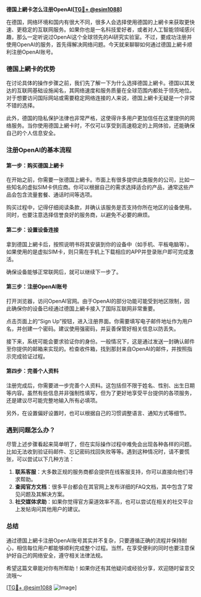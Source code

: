 **德国上網卡怎么注册OpenAI[[TG💪+ @esim1088](https://t.me/s/esim1088)]**

在德国，网络环境和国内有很大不同，很多人会选择使用德国的上網卡来获取更快速、更稳定的互联网服务。如果你也是一名科技爱好者，或者对人工智能领域感兴趣，那么一定听说过OpenAI这个全球领先的AI研究实验室。不过，要成功注册并使用OpenAI的服务，首先得解决网络问题。今天就来聊聊如何通过德国上網卡顺利注册OpenAI账号。

### 德国上網卡的优势

在讨论具体的操作步骤之前，我们先了解一下为什么选择德国上網卡。德国以其发达的互联网基础设施闻名，其网络速度和服务质量在全球范围内都处于领先地位。对于想要访问国际网站或需要稳定网络连接的人来说，德国上網卡无疑是一个非常不错的选择。

此外，德国的隐私保护法律也非常严格，这使得许多用户更加信任在这里提供的网络服务。当你使用德国上網卡时，不仅可以享受到高速稳定的上网体验，还能确保自己的个人信息安全。

### 注册OpenAI的基本流程

#### 第一步：购买德国上網卡

在开始之前，你需要一张德国上網卡。市面上有很多提供此类服务的公司，比如一些知名的虚拟SIM卡供应商。你可以根据自己的需求选择适合的产品，通常这些产品会包含流量套餐、通话时间等选项。

购买过程中，记得仔细阅读条款，并确认该服务是否支持你所在地区的设备使用。同时，也要注意选择信誉良好的服务商，以避免不必要的麻烦。

#### 第二步：设置设备连接

拿到德国上網卡后，按照说明书将其安装到你的设备中（如手机、平板电脑等）。如果使用的是虚拟SIM卡，则只需在手机上下载相应的APP并登录账户即可完成激活。

确保设备能够正常联网后，就可以继续下一步了。

#### 第三步：注册OpenAI账号

打开浏览器，访问OpenAI官网。由于OpenAI的部分功能可能受到地区限制，因此确保你的设备已经通过德国上網卡接入了国际互联网非常重要。

点击页面上的“Sign Up”按钮，进入注册界面。你需要填写电子邮件地址作为用户名，并创建一个密码。建议使用强密码，并妥善保管好相关信息以防丢失。

接下来，系统可能会要求验证你的身份。一般情况下，这是通过发送一封确认邮件至你提供的邮箱来实现的。检查收件箱，找到那封来自OpenAI的邮件，并按照指示完成验证过程。

#### 第四步：完善个人资料

注册完成后，你需要进一步完善个人资料。这包括但不限于姓名、性别、出生日期等内容。虽然有些信息并非强制性填写，但为了更好地享受平台提供的各项服务，还是建议尽可能完整地输入所有必填项。

另外，在设置偏好设置时，也可以根据自己的习惯调整语言、通知方式等细节。

### 遇到问题怎么办？

尽管上述步骤看起来简单明了，但在实际操作过程中难免会出现各种各样的问题。比如无法收到验证码邮件、忘记密码找回失败等等。遇到这种情况时，请不要慌张，可以尝试以下几种方法：

1. **联系客服**：大多数正规的服务商都会提供在线客服支持，你可以直接向他们寻求帮助。
2. **查阅官方文档**：很多平台都会在其官网上发布详细的FAQ文档，其中包含了常见问题及其解决方案。
3. **社交媒体求助**：如果你觉得官方渠道效率不高，也可以尝试在相关的社交平台上发帖询问其他用户的建议。

### 总结

通过德国上網卡注册OpenAI账号其实并不复杂，只要遵循正确的流程并保持耐心，相信每位用户都能够顺利完成整个过程。当然，在享受便利的同时也要注意保护好自己的网络安全，遵守相关法律法规。

希望这篇文章能对你有所帮助！如果你还有其他疑问或经验分享，欢迎随时留言交流哦～ 

[[TG💪+ @esim1088](https://t.me/s/esim1088) ![Image](https://i.postimg.cc/4NQfJmqS/Snipaste-2025-05-13-00-14-12.png)]